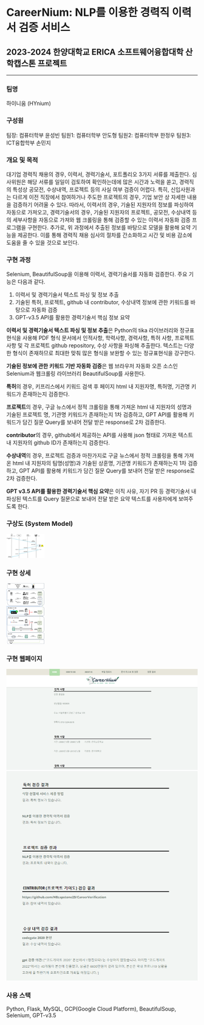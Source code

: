 # CareerNium: NLP를 이용한 경력직 이력서 검증 서비스
## 2023-2024 한양대학교 ERICA 소프트웨어융합대학 산학캡스톤 프로젝트
***

### 팀명
하이니움 (HYnium)

### 구성원
팀장: 컴퓨터학부 윤성빈
팀원1: 컴퓨터학부 안도형
팀원2: 컴퓨터학부 한정우
팀원3: ICT융합학부 손민지

### 개요 및 목적
대기업 경력직 채용의 경우, 이력서, 경력기술서, 포트폴리오 3가지 서류를 제출한다. 심사위원은 해당 서류를 일일이 검토하여 확인하는데에 많은 시간과 노력을 쏟고, 경력직의 특성상 공모전, 수상내역, 프로젝트 등의 사실 여부 검증이 어렵다. 
특히, 신입사원과는 다르게 이전 직장에서 참여하거나 주도한 프로젝트의 경우, 기업 보안 상 자세한 내용을 검증하기 어려울 수 있다. 따라서, 이력서의 경우, 기술된 지원자의 정보를 파싱하여 자동으로 가져오고, 경력기술서의 경우, 기술된 지원자의 프로젝트, 공모전, 수상내역 등의 세부사항을 자동으로 가져와 웹 크롤링을 통해 검증할 수 있는 이력서 자동화 검증 프로그램을 구현한다. 추가로, 위 과정에서 추출된 정보를 바탕으로  모델을 활용해 요약 기능을 제공한다. 
이를 통해 경력직 채용 심사의 절차를 간소화하고 시간 및 비용 감소에 도움을 줄 수 있을 것으로 보인다.

### 구현 과정
Selenium, BeautifulSoup을 이용해 이력서, 경력기술서를 자동화 검증한다.
주요 기능은 다음과 같다.

1. 이력서 및 경력기술서 텍스트 파싱 및 정보 추출
2. 기술된 특허, 프로젝트, github 내 contributor, 수상내역 정보에 관한 키워드를 바탕으로 자동화 검증
3. GPT-v3.5 API를 활용한 경력기술서 핵심 정보 요약

**이력서 및 경력기술서 텍스트 파싱 및 정보 추출**은 Python의 tika 라이브러리와 정규표현식을 사용해 PDF 형식 문서에서 인적사항, 학력사항, 경력사항, 특허 사항, 프로젝트 사항 및 각 프로젝트 github repository, 수상 사항을 파싱해 추출한다. 텍스트는 다양한 형식이 존재하므로 최대한 맞춰 많은 형식을 보완할 수 있는 정규표현식을 강구한다.

**기술된 정보에 관한 키워드 기반 자동화 검증**은 웹 브라우저 자동화 오픈 소스인 Selenium과 웹크롤링 라이브러리 BeautifulSoup를 사용한다.

**특허**의 경우, 키프리스에서 키워드 검색 후 페이지 html 내 지원자명, 특허명, 기관명 키워드가 존재하는지 검증한다.

**프로젝트**의 경우, 구글 뉴스에서 정적 크롤링을 통해 가져온 html 내 지원자의 성명과 기술된 프로젝트 명, 기관명 키워드가 존재하는지 1차 검증하고, GPT API를 활용해 키워드가 담긴 질문 Query를 보내어 전달 받은 response로 2차 검증한다.

**contributor**의 경우, github에서 제공하는 API를 사용해 json 형태로 가져온 텍스트 내 지원자의 github ID가 존재하는지 검증한다.

**수상내역**의 경우, 프로젝트 검증과 마찬가지로 구글 뉴스에서 정적 크롤링을 통해 가져온 html 내 지원자의 팀명(성명)과 기술된 상훈명, 기관명 키워드가 존재하는지 1차 검증하고, GPT API를 활용해 키워드가 담긴 질문 Query를 보내어 전달 받은 response로 2차 검증한다.

**GPT v3.5 API를 활용한 경력기술서 핵심 요약**은 이직 사유, 자기 PR 등 경력기술서 내 파싱된 텍스트를 Query 질문으로 보내어 전달 받은 요약 텍스트를 사용자에게 보여주도록 한다.

### 구상도 (System Model)
<img src="./img/system_model.png" width="100">

### 구현 상세
<img src="./img//detail_pipeline.png" width="100">

### 구현 웹페이지
<img src="./img//verification_screen1.png">
<img src="./img/verification_screen2.png">

### 사용 스택
Python, Flask, MySQL, GCP(Google Cloud Platform), BeautifulSoup, Selenium, GPT-v3.5